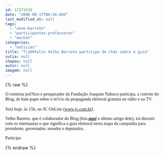 ```yaml
---
id: 12371638
date: "2006-08-17T06:56:00Z"
last_modified_at: null
tags:
  - "anne-barreto"
  - "participantes-professores"
  - "wechat"
categories:
  - "noticias"
title: "T\u00falio Velho Barreto participa de chat sobre o guia"
sutia: null
chapeu: null
autor: null
imagem: null
---
```

{% raw %}
<p><P><FONT face=Verdana>O cientista pol?tico e pesquisador da Fundação Joaquim Nabuco participa, a convite do Blog, de bate-papo sobre o in?cio da propaganda eleitoral gratuita no rádio e na TV.</FONT></P></p>
<p><P><FONT face=Verdana>Será hoje, às 15h, no JC OnLine (</FONT><A href=\"https://www.jc.com.br/\"><FONT face=Verdana>www.jc.com.br</FONT></A>).</P></p>
<p><P><FONT face=Verdana>Velho Barreto, que é colaborador do Blog (leia <STRONG><EM><A href=\"https://jc3.uol.com.br/blogs/jc/2006/08/15/not_746.php\">aqui</A></EM></STRONG> o último artigo dele), irá discutir com os internautas o que significa o guia eleitoral nesta etapa da campanha para presidente, governador, senador e deputados.</FONT></P></p>
<p><P><FONT face=Verdana>Participe.</FONT></P> </p>
{% endraw %}